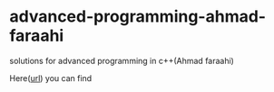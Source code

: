 # advanced-programming-ahmad-faraahi
solutions for advanced programming in c++(Ahmad faraahi)

Here([url](https://github.com/lbraglia/chtp/tree/master/src)) you can find
